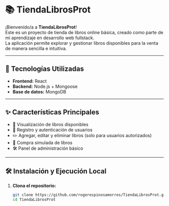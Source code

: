 # 📚 TiendaLibrosProt

¡Bienvenido/a a **TiendaLibrosProt**!  
Este es un proyecto de tienda de libros online básica, creado como parte de mi aprendizaje en desarrollo web fullstack.  
La aplicación permite explorar y gestionar libros disponibles para la venta de manera sencilla e intuitiva.

---

## 🚀 Tecnologías Utilizadas

- **Frontend:** React
- **Backend:** Node.js + Mongoose
- **Base de datos:** MongoDB

---

## ✨ Características Principales

- 📖 Visualización de libros disponibles
- 👤 Registro y autenticación de usuarios
- ✏️ Agregar, editar y eliminar libros (solo para usuarios autorizados)
- 🛒 Compra simulada de libros
- 🛠️ Panel de administración básico

---

## 🛠️ Instalación y Ejecución Local

1. **Clona el repositorio:**

   ```bash
   git clone https://github.com/rogerespinosamorros/TiendaLibrosProt.git
   cd TiendaLibrosProt
